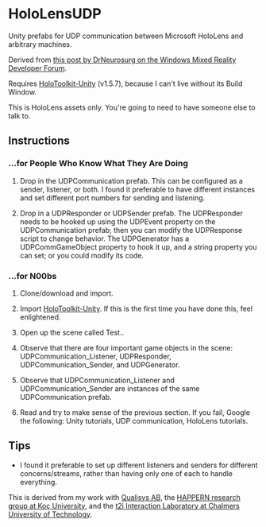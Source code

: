 # HoloLensUDP

Unity prefabs for UDP communication between Microsoft HoloLens and arbitrary machines.

Derived from [this post by DrNeurosurg on the Windows Mixed Reality Developer Forum](https://forums.hololens.com/discussion/7980/udp-communication-solved).

Requires [HoloToolkit-Unity](https://github.com/Microsoft/HoloToolkit-Unity) (v1.5.7), because I can't live without its Build Window.

This is HoloLens assets only. You're going to need to have someone else to talk to.

## Instructions

### ...for People Who Know What They Are Doing

1) Drop in the UDPCommunication prefab. This can be configured as a sender, listener, or both. I found it preferable to have different instances and set different port numbers for sending and listening.

2) Drop in a UDPResponder or UDPSender prefab. The UDPResponder needs to be hooked up using the UDPEvent property on the UDPCommunication prefab; then you can modify the UDPResponse script to change behavior. The UDPGenerator has a UDPCommGameObject property to hook it up, and a string property you can set; or you could modify its code.

### ...for N00bs

1) Clone/download and import.

2) Import [HoloToolkit-Unity](https://github.com/Microsoft/HoloToolkit-Unity). If this is the first time you have done this, feel enlightened.

3) Open up the scene called Test..

3) Observe that there are four important game objects in the scene: UDPCommunication_Listener, UDPResponder, UDPCommunication_Sender, and UDPGenerator.

4) Observe that UDPCommunication_Listener and UDPCommunication_Sender are instances of the same UDPCommunication prefab.

5) Read and try to make sense of the previous section. If you fail, Google the following: Unity tutorials, UDP communication, HoloLens tutorials.

## Tips

- I found it preferable to set up different listeners and senders for different concerns/streams, rather than having only one of each to handle everything.

This is derived from my work with [Qualisys AB](http://www.qualisys.com/), the [HAPPERN research group at Koç University](https://happern.ku.edu.tr/), and the [t2i Interaction Laboratory at Chalmers University of Technology](http://t2i.se/).
